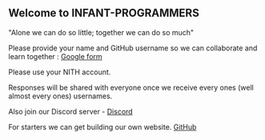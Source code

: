 ## Welcome to INFANT-PROGRAMMERS

"Alone we can do so little; together we can do so much"

Please provide your name and GitHub username so we can collaborate and learn together : [Google form](https://forms.gle/dE1ezbrGrCjHh9yPA)

Please use your NITH account.

Responses will be shared with everyone once we receive every ones (well almost every ones) usernames.

Also join our Discord server - [Discord](https://discord.gg/3jsQjPRCzK)


For starters we can get building our own website.
[GitHub](http://github.com)
